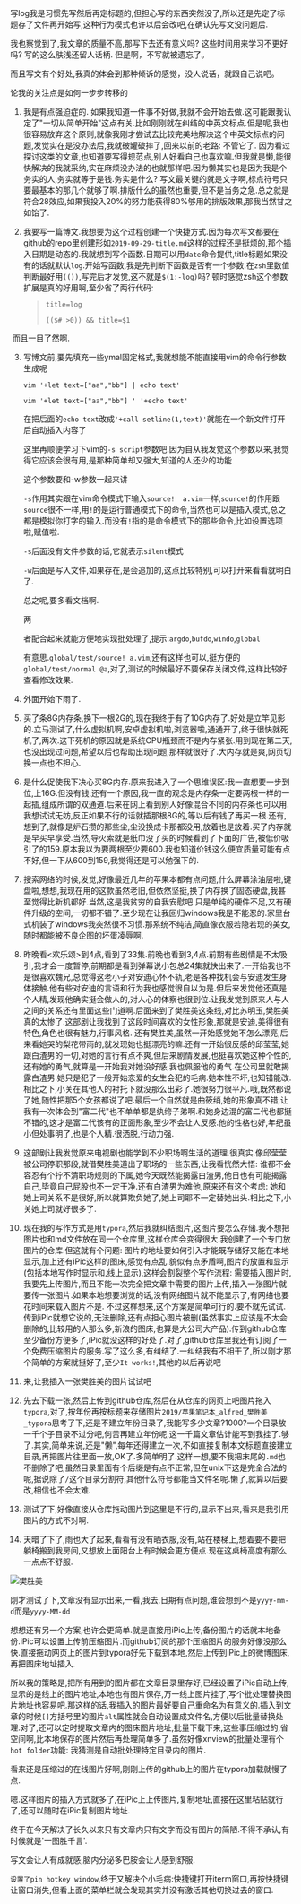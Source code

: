 写log我是习惯先写然后再定标题的,但担心写的东西突然没了,所以还是先定了标题存了文件再开始写,这种行为模式也许以后会改吧,在确认先写文没问题后.



我也察觉到了,我文章的质量不高,那写下去还有意义吗? 这些时间用来学习不更好吗? 写的这么肤浅还留人话柄. 但是啊，不写就被遗忘了。



而且写文有个好处,我真的体会到那种倾诉的感觉，没人说话，就跟自己说吧。



论我的关注点是如何一步步转移的



1. 我是有点强迫症的. 如果我知道一件事不好做,我就不会开始去做.这可能跟我认定了"一切从简单开始"这点有关.比如刚刚就在纠结的中英文标点.但是呢,我也很容易放弃这个原则,就像我刚才尝试去比较完美地解决这个中英文标点的问题,发觉实在是没办法后,我就破罐破摔了,回来以前的老路: 不管它了. 因为看过探讨这类的文章,也知道要写得规范点,别人好看自己也喜欢嘛.但我就是懒,能很快解决的我就采纳,实在麻烦没办法的也就那样吧.因为懒其实也是因为我是个务实的人,务实就等于是钱.务实是什么? 写文最关键的就是文字啊,标点符号只要最基本的那几个就够了啊.排版什么的虽然也重要,但不是当务之急.总之就是符合28效应,如果我投入20%的努力能获得80%够用的排版效果,那我当然甘之如饴了.

2. 我要写一篇博文.我想要为这个过程创建一个快捷方式.因为每次写文都要在github的repo里创建形如`2019-09-29-title.md`这样的过程还是挺烦的,那个插入日期是动态的.我就想到写个函数.日期可以用`date`命令提供,title标题如果没有的话就默认`log`.开始写函数,我是先判断下函数是否有一个参数.在`zsh`里数值判断最好用`(())`,写完后才发觉,这不就是`$(1:-log)`吗? 顿时感觉zsh这个参数扩展是真的好用啊,至少省了两行代码:

   > `title=log`
   >
   > `(($# >0)) && title=$1`

​     而且一目了然啊.

3. 写博文前,要先填充一些ymal固定格式,我就想能不能直接用vim的命令行参数生成呢

   `vim '+let text=["aa","bb"] | echo text'`

   `vim '+let text=["aa","bb"] ' '+echo text'`

   在把后面的`echo text`改成`'+call setline(1,text)'`就能在一个新文件打开后自动插入内容了

   这里再顺便学习下vim的`-s script`参数吧.因为自从我发觉这个参数以来,我觉得它应该会很有用,是那种简单却又强大,知道的人还少的功能

   这个参数要和-w参数一起来讲

   `-s`作用其实跟在vim命令模式下输入`source!  a.vim`一样,`source!`的作用跟`source`很不一样,用`!`的是运行普通模式下的命令,当然也可以是插入模式,总之都是模拟你打字的输入.而没有`!`指的是命令模式下的那些命令,比如设置选项啦,赋值啦.

   `-s`后面没有文件参数的话,它就表示`silent`模式

   `-w`后面是写入文件,如果存在,是会追加的,这点比较特别,可以打开来看看就明白了.

   总之呢,要多看文档啊.

   两

   者配合起来就能方便地实现批处理了,提示:`argdo`,`bufdo`,`windo`,`global`

   有意思.`global/test/source! a.vim`,还有这样也可以,挺方便的`global/test/normal @a`,对了,测试的时候最好不要保存关闭文件,这样比较好查看修改效果.

4. 外面开始下雨了.

5. 买了条8G内存条,换下一根2G的,现在我终于有了10G内存了.好处是立竿见影的.立马测试了,什么虚拟机啊,安卓虚拟机啦,浏览器啦,通通开了,终于很快就死机了,两次.这下死机的原因就是系统CPU瓶颈而不是内存紧张.用到现在第二天,也没出现过问题,希望以后也帮助出现问题,那样就很好了.大内存就是爽,网页切换一点也不担心.

6. 是什么促使我下决心买8G内存.原来我进入了一个思维误区:我一直想要一步到位,上16G.但没有钱,还有一个原因,我一直的观念是内存条一定要两根一样的一起插,组成所谓的双通道.后来在网上看到别人好像混合不同的内存条也可以用.我想试试无妨,反正如果不行的话就插那根8G的,等以后有钱了再买一根.还有,想到了,就像是炉石攒的那些尘,尘没换成卡那都没用,放着也是放着.买了内存就是早买早享受.当然,导火索就是纸巾没了买的时候看到了下面的广告,被低价吸引了的159.原本我以为要两根至少要600.我也知道价钱这么便宜质量可能有点不好,但一下从600到159,我觉得还是可以勉强下的.

7. 搜索网络的时候,发觉,好像最近几年的苹果本都有点问题,什么屏幕涂油层啦,键盘啦,想想,我现在用的这款虽然老旧,但依然坚挺,换了内存换了固态硬盘,我甚至觉得比新机都好.当然,这是我贫穷的自我安慰吧.只是单纯的硬件不足,又有硬件升级的空间,一切都不错了.至少现在让我回归windows我是不能忍的.家里台式机装了windows我突然很不习惯.那系统不纯洁,简直像衣服若隐若现的美女,随时都能被不良企图的坏蛋凌辱啊.

8. 昨晚看<欢乐颂>到4点,看到了33集.前晚也看到3,4点.前期有些剧情是不太吸引,我才会一度暂停,前期都是看到弹幕说小包总24集就快出来了.一开始我也不是很喜欢魏兄,总觉得这老小子对安迪心怀不轨,老是各种找机会与安迪发生身体接触.他有些对安迪的言语和行为我也感觉很自以为是.但后来发觉他还真是个人精,发现他确实挺会做人的,对人心的体察也很到位.让我发觉到原来人与人之间的关系还有里面这些门道啊.后面来到了樊胜美这条线,对比苏明玉,樊胜美真的太惨了.这部剧让我找到了这段时间喜欢的女性形象,那就是安迪,美得很有特色,角色也很有魅力,行事风格. 还有樊胜美,虽然一开始感觉她不怎么漂亮,后来看她哭的梨花带雨的,就发现她也挺漂亮的嘛.还有一开始很反感的邱莹莹,她跟白渣男的一切,对她的言行有点不爽,但后来剧情发展,也挺喜欢她这种个性的,还有她的勇气,就算是一开始我对她没好感,我也佩服他的勇气.在公司里就敢揭露白渣男.她只是犯了一般开始恋爱的女生会犯的毛病.她本性不坏,也知错能改.相比之下,小关在其他人的衬托下就没那么出彩了.她很努力很平凡.哦,既然都说了她,随性把那5个女孩都说了吧.最后一个自然就是曲筱绡,她的形象真不错,让我有一次体会到"富二代"也不单单都是纨绔子弟啊.和她身边混的富二代也都挺不错的,这才是富二代该有的正面形象,至少不会让人反感.他的性格也好,年纪虽小但处事明了,也是个人精.很洒脱,行动力强.

9. 这部剧让我发觉原来电视剧也能学到不少职场啊生活的道理.很真实.像邱莹莹被公司停职那段,就借樊胜美道出了职场的一些东西,让我看恍然大悟: 谁都不会容忍有个拧不清职场规则的下属,她今天既然能揭露白渣男,他日也有可能揭露自己,毕竟自己屁股也不一定干净.还有白渣男为难他,原来还有这个考虑: 她和她上司关系不是很好,所以就算欺负她了,她上司耶不一定替她出头.相比之下,小关她上司就好很多了.

10. 现在我的写作方式是用`typora`,然后我就纠结图片,这图片要怎么存储.我不想把图片也和md文件放在同一个仓库里,这样仓库会变得很大.我创建了一个专门放图片的仓库.但这就有个问题: 图片的地址要如何引入才能既存储好又能在本地显示,加上还有iPic这样的图床,感觉有点乱.貌似有点矛盾啊,图片的放置和显示(包括本地写作时显示和,线上显示),这样会割裂整个写作流程: 需要插入图片时,我要先上传图片,而且不能一次完全把文章中需要的图片上传,插入一张图片就要传一张图片.如果本地想要浏览的话,没有网络图片就不能显示了,有网络也要花时间来载入图片不是. 不过这样想来,这个方案是简单可行的.要不就先试试.传到iPic就想它说的,无法删除,还有点担心图片被删(虽然事实上应该是不太会删除的,比较用的人那么多,新浪的图床,也算是大公司大产品).传到github仓库至少备份方便多了,iPic就没这样的好处了.对了,github仓库里我还有订阅了一个免费压缩图片的服务.写了这么多,有纠结了.一纠结我有不相干了,所以刚才那个简单的方案就挺好了,至少`It works!`,其他的以后再说吧

11. 来,让我插入一张樊胜美的图片试试吧

12. 先去下载一张,然后上传到github仓库,然后在从仓库的网页上吧图片拖入`typora`,对了,按年份再按标题来存储图片`2019/苹果笔记本_alfred_樊胜美_typora`思考了下,还是不建立年份目录了,我能写多少文章?1000?一个目录放一千个子目录不过分吧,何苦再建立年份呢,这一千篇文章估计能写到我挂了.够了.其实,简单来说,还是"懒",每年还得建立一次,不如直接复制本文标题直接建立目录,再把图片往里面一放,OK了.多简单明了.这样一想,要不我把末尾的`.md`也不删除了吧,虽然目录里面有个后缀是有点不正常,但在unix下这是完全合法的呢,据说除了`/`这个目录分割符,其他什么符号都能当文件名呢.懒了,就算以后要改,相信也不会太难.

13. 测试了下,好像直接从仓库拖动图片到这里是不行的,显示不出来,看来是我引用图片的方式不对啊.

14. 天暗了下了,雨也大了起来,看看有没有晒衣服,没有,站在楼梯上,想着要不要把躺椅搬到我房间,又想放上面阳台上有时候会更方便点.现在这桌椅高度有那么一点点不舒服.



![樊胜美](https://ws2.sinaimg.cn/large/006tKfTcgy1g1jxbg8z2dj31hc0u0hbx.jpg)



刚才测试了下,文章没有显示出来,一看,我去,日期有点问题,谁会想到不是`yyyy-mm-d`而是`yyyy-MM-dd`



想想还有另一个方案,也许会更简单.就是直接用iPic上传,备份图片的话就本地备份.iPic可以设置上传前压缩图片.而github订阅的那个压缩图片的服务好像没那么快.直接拖动网页上的图片到typora好先下载到本地,然后上传到iPic上的微博图床,再把图床地址插入.

所以我的策略是,把所有用到的图片都在文章目录里存好,已经设置了iPic自动上传,显示的是线上的图片地址,本地也有图片保存,万一线上图片挂了,写个批处理替换图片地址也容易吧.那这样的话,我插入的图片最好要自己重命名为有意义的.插入到文章的时候`[]`方括号里的图片`alt`属性就会自动设置成文件名,方便以后批量替换处理.对了,还可以定时提取文章内的图床图片地址,批量下载下来,这些事压缩过的,省空间啊,比本地保存的图片然后再处理简单多了.虽然好像xnview的批量处理有个`hot folder`功能: 我猜测是自动批处理特定目录内的图片.

看来还是压缩过的在线图片好啊,刚刚上传的github上的图片在typora加载就慢了点.



嗯.这样图片的插入方式就多了,在iPic上上传图片,复制地址,直接在这里粘贴就行了,还可以随时在iPic复制图片地址.



终于在今天解决了长久以来只有文章内只有文字而没有图片的简陋.不得不承认,有时候就是'一图胜千言'.





写文会让人有成就感,脑内分泌多巴胺会让人感到舒服.





`设置了pin hotkey window`,终于又解决个小毛病:快捷键打开iterm窗口,再按快捷键让窗口消失,但看上面的菜单栏就会发现其实并没有激活其他切换过去的窗口.